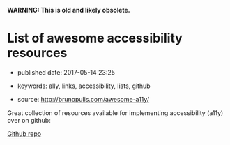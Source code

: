 **WARNING: This is old and likely obsolete.**

List of awesome accessibility resources
=======================================

-   published date: 2017-05-14 23:25
-   keywords: ally, links, accessibility, lists, github

-   source: <http://brunopulis.com/awesome-a11y/>

Great collection of resources available for implementing accessibility (a11y) over on github:

[Github repo](https://github.com/brunopulis/aweasome-a11y)
